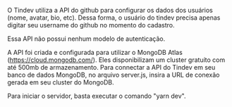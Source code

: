O Tindev utiliza a API do github para configurar os dados dos usuários (nome, avatar, bio, etc).
Dessa forma, o usuário do tindev precisa apenas digitar seu username do github no momento do cadastro.

Essa API não possui nenhum modelo de autenticação.

A API foi criada e configurada para utilizar o MongoDB Atlas (https://cloud.mongodb.com/).
Eles disponibilizam um cluster gratuíto com até 500mb de armazenamento.
Para connectar a API do Tindev em seu banco de dados MongoDB, no arquivo server.js, insira a URL de conexão gerada em seu cluster do MongoDB.

Para iniciar o servidor, basta executar o comando "yarn dev".
